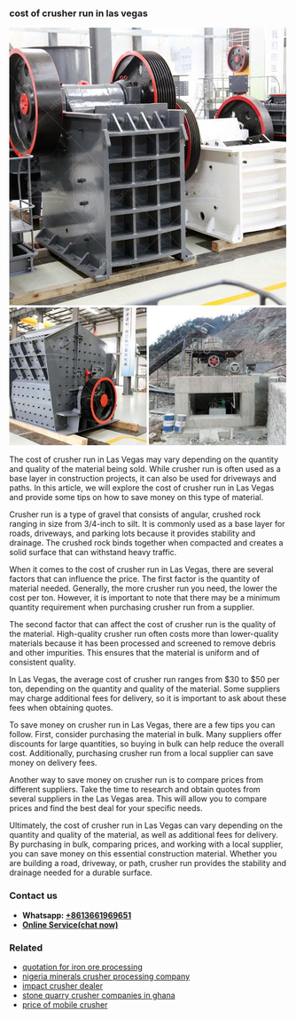 <h3>cost of crusher run in las vegas</h3><img src='1708497433.jpg' alt=''><p>The cost of crusher run in Las Vegas may vary depending on the quantity and quality of the material being sold. While crusher run is often used as a base layer in construction projects, it can also be used for driveways and paths. In this article, we will explore the cost of crusher run in Las Vegas and provide some tips on how to save money on this type of material.</p><p>Crusher run is a type of gravel that consists of angular, crushed rock ranging in size from 3/4-inch to silt. It is commonly used as a base layer for roads, driveways, and parking lots because it provides stability and drainage. The crushed rock binds together when compacted and creates a solid surface that can withstand heavy traffic.</p><p>When it comes to the cost of crusher run in Las Vegas, there are several factors that can influence the price. The first factor is the quantity of material needed. Generally, the more crusher run you need, the lower the cost per ton. However, it is important to note that there may be a minimum quantity requirement when purchasing crusher run from a supplier.</p><p>The second factor that can affect the cost of crusher run is the quality of the material. High-quality crusher run often costs more than lower-quality materials because it has been processed and screened to remove debris and other impurities. This ensures that the material is uniform and of consistent quality.</p><p>In Las Vegas, the average cost of crusher run ranges from $30 to $50 per ton, depending on the quantity and quality of the material. Some suppliers may charge additional fees for delivery, so it is important to ask about these fees when obtaining quotes.</p><p>To save money on crusher run in Las Vegas, there are a few tips you can follow. First, consider purchasing the material in bulk. Many suppliers offer discounts for large quantities, so buying in bulk can help reduce the overall cost. Additionally, purchasing crusher run from a local supplier can save money on delivery fees.</p><p>Another way to save money on crusher run is to compare prices from different suppliers. Take the time to research and obtain quotes from several suppliers in the Las Vegas area. This will allow you to compare prices and find the best deal for your specific needs.</p><p>Ultimately, the cost of crusher run in Las Vegas can vary depending on the quantity and quality of the material, as well as additional fees for delivery. By purchasing in bulk, comparing prices, and working with a local supplier, you can save money on this essential construction material. Whether you are building a road, driveway, or path, crusher run provides the stability and drainage needed for a durable surface.</p><h3>Contact us</h3><ul><li><strong>Whatsapp:&nbsp;<a href="https://wa.me/8613661969651">+8613661969651</a></strong></li><li><a href="https://swt.shibang-china.com/?git&amp;zhl&amp;cost of crusher run in las vegas"><strong>Online Service(chat now)</strong></a></li></ul><h3>Related</h3><ul><li><a href='quotation for iron ore processing.md'>quotation for iron ore processing</a></li><li><a href='nigeria minerals crusher processing company.md'>nigeria minerals crusher processing company</a></li><li><a href='impact crusher dealer.md'>impact crusher dealer</a></li><li><a href='stone quarry crusher companies in ghana.md'>stone quarry crusher companies in ghana</a></li><li><a href='price of mobile crusher.md'>price of mobile crusher</a></li></ul>